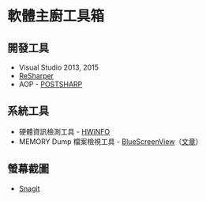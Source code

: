 # 軟體主廚工具箱

## 開發工具

- Visual Studio 2013, 2015
- [ReSharper](https://www.jetbrains.com/resharper/)
- AOP - [POSTSHARP](https://www.postsharp.net/)

## 系統工具

- 硬體資訊檢測工具 - [HWiNFO](https://www.hwinfo.com/)
- MEMORY Dump 檔案檢視工具 - [BlueScreenView](http://www.nirsoft.net/utils/blue_screen_view.html)（[文章](http://download.ithome.com.tw/article/index/id/290)）

## 螢幕截圖

- [Snagit](https://www.techsmith.com/snagit.html)
